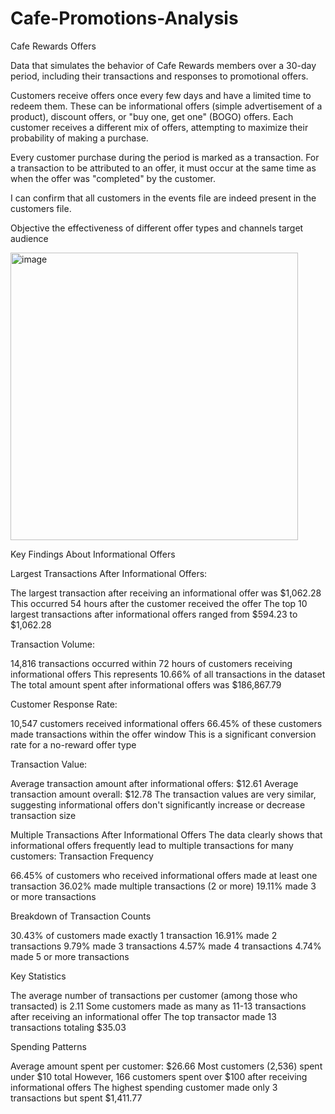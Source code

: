 # Cafe-Promotions-Analysis

Cafe Rewards Offers

Data that simulates the behavior of Cafe Rewards members over a 30-day period, including their transactions and responses to promotional offers.

Customers receive offers once every few days and have a limited time to redeem them. These can be informational offers (simple advertisement of a product), discount offers, or "buy one, get one" (BOGO) offers. Each customer receives a different mix of offers, attempting to maximize their probability of making a purchase.

Every customer purchase during the period is marked as a transaction. For a transaction to be attributed to an offer, it must occur at the same time as when the offer was "completed" by the customer.

I can confirm that all customers in the events file are indeed present in the customers file. 



Objective
the effectiveness of different offer types and channels
target audience

<img width="460" alt="image" src="https://github.com/user-attachments/assets/31d5c0d9-c165-4240-8700-b24f13e6ac25" />

Key Findings About Informational Offers

Largest Transactions After Informational Offers:

The largest transaction after receiving an informational offer was $1,062.28
This occurred 54 hours after the customer received the offer
The top 10 largest transactions after informational offers ranged from $594.23 to $1,062.28


Transaction Volume:

14,816 transactions occurred within 72 hours of customers receiving informational offers
This represents 10.66% of all transactions in the dataset
The total amount spent after informational offers was $186,867.79


Customer Response Rate:

10,547 customers received informational offers
66.45% of these customers made transactions within the offer window
This is a significant conversion rate for a no-reward offer type


Transaction Value:

Average transaction amount after informational offers: $12.61
Average transaction amount overall: $12.78
The transaction values are very similar, suggesting informational offers don't significantly increase or decrease transaction size


Multiple Transactions After Informational Offers
The data clearly shows that informational offers frequently lead to multiple transactions for many customers:
Transaction Frequency

66.45% of customers who received informational offers made at least one transaction
36.02% made multiple transactions (2 or more)
19.11% made 3 or more transactions

Breakdown of Transaction Counts

30.43% of customers made exactly 1 transaction
16.91% made 2 transactions
9.79% made 3 transactions
4.57% made 4 transactions
4.74% made 5 or more transactions

Key Statistics

The average number of transactions per customer (among those who transacted) is 2.11
Some customers made as many as 11-13 transactions after receiving an informational offer
The top transactor made 13 transactions totaling $35.03

Spending Patterns

Average amount spent per customer: $26.66
Most customers (2,536) spent under $10 total
However, 166 customers spent over $100 after receiving informational offers
The highest spending customer made only 3 transactions but spent $1,411.77
